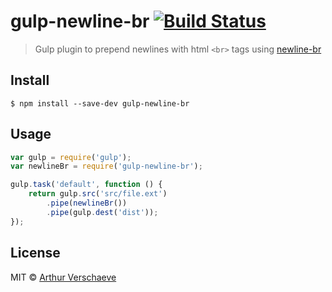 # gulp-newline-br [![Build Status](https://travis-ci.org/arthurvr/gulp-newline-br.svg?branch=master)](https://travis-ci.org/arthurvr/gulp-newline-br)

> Gulp plugin to prepend newlines with html `<br>` tags using [newline-br](http://github.com/sindresorhus/newline-br)


## Install

```
$ npm install --save-dev gulp-newline-br
```


## Usage

```js
var gulp = require('gulp');
var newlineBr = require('gulp-newline-br');

gulp.task('default', function () {
	return gulp.src('src/file.ext')
		.pipe(newlineBr())
		.pipe(gulp.dest('dist'));
});
```


## License

MIT © [Arthur Verschaeve](https://github.com/arthurvr)

